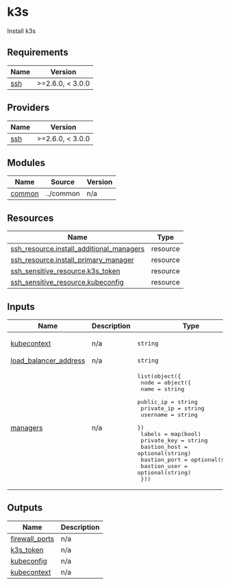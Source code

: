 # k3s

Install k3s

<!-- BEGINNING OF PRE-COMMIT-TERRAFORM DOCS HOOK -->
## Requirements

| Name | Version |
|------|---------|
| <a name="requirement_ssh"></a> [ssh](#requirement\_ssh) | >=2.6.0, < 3.0.0 |

## Providers

| Name | Version |
|------|---------|
| <a name="provider_ssh"></a> [ssh](#provider\_ssh) | >=2.6.0, < 3.0.0 |

## Modules

| Name | Source | Version |
|------|--------|---------|
| <a name="module_common"></a> [common](#module\_common) | ../common | n/a |

## Resources

| Name | Type |
|------|------|
| [ssh_resource.install_additional_managers](https://registry.terraform.io/providers/loafoe/ssh/latest/docs/resources/resource) | resource |
| [ssh_resource.install_primary_manager](https://registry.terraform.io/providers/loafoe/ssh/latest/docs/resources/resource) | resource |
| [ssh_sensitive_resource.k3s_token](https://registry.terraform.io/providers/loafoe/ssh/latest/docs/resources/sensitive_resource) | resource |
| [ssh_sensitive_resource.kubeconfig](https://registry.terraform.io/providers/loafoe/ssh/latest/docs/resources/sensitive_resource) | resource |

## Inputs

| Name | Description | Type | Default | Required |
|------|-------------|------|---------|:--------:|
| <a name="input_kubecontext"></a> [kubecontext](#input\_kubecontext) | n/a | `string` | `"gitpod-self-hosted"` | no |
| <a name="input_load_balancer_address"></a> [load\_balancer\_address](#input\_load\_balancer\_address) | n/a | `string` | `null` | no |
| <a name="input_managers"></a> [managers](#input\_managers) | n/a | <pre>list(object({<br>    node = object({<br>      name       = string<br>      public_ip  = string<br>      private_ip = string<br>      username   = string<br>    })<br>    labels       = map(bool)<br>    private_key  = string<br>    bastion_host = optional(string)<br>    bastion_port = optional(string)<br>    bastion_user = optional(string)<br>  }))</pre> | `[]` | no |

## Outputs

| Name | Description |
|------|-------------|
| <a name="output_firewall_ports"></a> [firewall\_ports](#output\_firewall\_ports) | n/a |
| <a name="output_k3s_token"></a> [k3s\_token](#output\_k3s\_token) | n/a |
| <a name="output_kubeconfig"></a> [kubeconfig](#output\_kubeconfig) | n/a |
| <a name="output_kubecontext"></a> [kubecontext](#output\_kubecontext) | n/a |
<!-- END OF PRE-COMMIT-TERRAFORM DOCS HOOK -->
